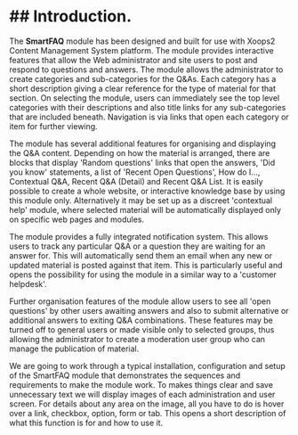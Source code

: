 # ## Introduction.

The **SmartFAQ** module has been designed and built for use with Xoops2 Content Management System platform. The module provides interactive features that allow the Web administrator and site users to post and respond to questions and answers. The module allows the administrator to create categories and sub-categories for the Q&As. Each category has a short description giving a clear reference for the type of material for that section. On selecting the module, users can immediately see the top level categories with their descriptions and also title links for any sub-categories that are included beneath. Navigation is via links that open each category or item for further viewing.

The module has several additional features for organising and displaying the Q&A content. Depending on how the material is arranged, there are blocks that display 'Random questions' links that open the answers, 'Did you know' statements, a list of 'Recent Open Questions', How do I..., Contextual Q&A, Recent Q&A (Detail) and Recent Q&A List. It is easily possible to create a whole website, or interactive knowledge base by using this module only. Alternatively it may be set up as a discreet 'contextual help' module, where selected material will be automatically displayed only on specific web pages and modules.

The module provides a fully integrated notification system. This allows users to track any particular Q&A or a question they are waiting for an answer for. This will automatically send them an email when any new or updated material is posted against that item. This is particularly useful and opens the possibility for using the module in a similar way to a 'customer helpdesk'.

Further organisation features of the module allow users to see all 'open questions' by other users awaiting answers and also to submit alternative or additional answers to exiting Q&A combinations. These features may be turned off to general users or made visible only to selected groups, thus allowing the administrator to create a moderation user group who can manage the publication of material.

We are going to work through a typical installation, configuration and setup of the SmartFAQ module that demonstrates the sequences and requirements to make the module work. To makes things clear and save unnecessary text we will display images of each administration and user screen. For details about any area on the image, all you have to do is hover over a link, checkbox, option, form or tab. This opens a short description of what this function is for and how to use it.